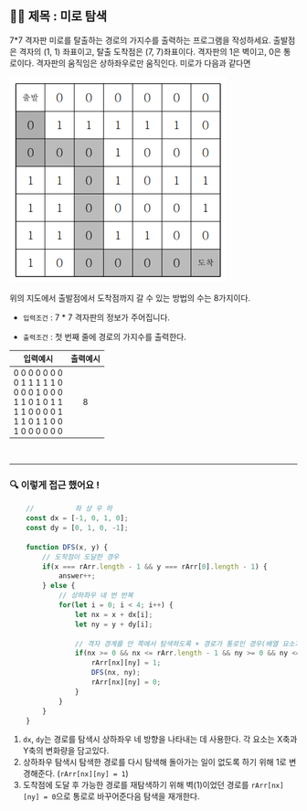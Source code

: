 ## ✍🏻 제목 : 미로 탐색
7*7 격자판 미로를 탈출하는 경로의 가지수를 출력하는 프로그램을 작성하세요. 출발점은 격자의 (1, 1) 좌표이고, 탈출 도착점은 (7, 7)좌표이다. 격자판의 1은 벽이고, 0은 통로이다. 격자판의 움직임은 상하좌우로만 움직인다. 미로가 다음과 같다면

![Alt text](image.png)

위의 지도에서 출발점에서 도착점까지 갈 수 있는 방법의 수는 8가지이다.

- `입력조건` : 7 * 7 격자판의 정보가 주어집니다.

- `출력조건` : 첫 번째 줄에 경로의 가지수를 출력한다.

|입력예시|출력예시|
|:------:|:----:|
|0 0 0 0 0 0 0</br>0 1 1 1 1 1 0</br>0 0 0 1 0 0 0</br>1 1 0 1 0 1 1</br>1 1 0 0 0 0 1</br>1 1 0 1 1 0 0</br>1 0 0 0 0 0 0|8|


</br>

---

### 🔍 이렇게 접근 했어요 !

```javascript
    //          좌 상 우 하
    const dx = [-1, 0, 1, 0];
    const dy = [0, 1, 0, -1];

    function DFS(x, y) {
        // 도착점이 도달한 경우
        if(x === rArr.length - 1 && y === rArr[0].length - 1) {
            answer++;
        } else {
            // 상하좌우 네 번 반복
            for(let i = 0; i < 4; i++) {
                let nx = x + dx[i];
                let ny = y + dy[i];

                // 격자 경계를 안 쪽에서 탐색하도록 + 경로가 통로인 경우(배열 요소가 0인 경우)
                if(nx >= 0 && nx <= rArr.length - 1 && ny >= 0 && ny <= rArr[0].length - 1 && rArr[nx][ny] === 0) {
                    rArr[nx][ny] = 1;
                    DFS(nx, ny);
                    rArr[nx][ny] = 0;
                }
            }
        }
    }
```
1. `dx`, `dy`는 경로를 탐색시 상하좌우 네 방향을 나타내는 데 사용한다. 각 요소는 X축과 Y축의 변화량을 담고있다.
2. 상하좌우 탐색시 탐색한 경로를 다시 탐색해 돌아가는 일이 없도록 하기 위해 1로 변경해준다. (`rArr[nx][ny] = 1`)
3. 도착점에 도달 후 가능한 경로를 재탐색하기 위해 벽(1)이었던 경로를 `rArr[nx][ny] = 0`으로 통로로 바꾸어준다음 탐색을 재개한다.

